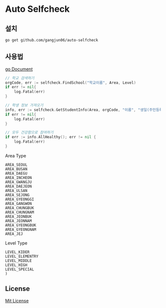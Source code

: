 # Auto Selfcheck

## 설치
```bash
go get github.com/gangjun06/auto-selfcheck
```

## 사용법

[go Document](https://pkg.go.dev/github.com/gangjun06/auto-selfcheck)

```go
// 학교 검색하기
orgCode, err := selfcheck.FindSchool("학교이름", Area, Level)
if err != nil{
    log.Fatal(err)
}

// 학생 정보 가져오기
info, err := selfcheck.GetStudentInfo(Area, orgCode, "이름", "생일(주민등록번호 앞자리)")
if err != nil{
    log.Fatal(err)
}

// 모두 건강함으로 참여하기
if err := info.AllHealthy(); err != nil {
    log.Fatal(err)
}

```

Area Type
```
AREA_SEOUL
AREA_BUSAN
AREA_DAEGU
AREA_INCHEON
AREA_GWANGJU
AREA_DAEJEON
AREA_ULSAN
AREA_SEJONG
AREA_GYEONGGI
AREA_GANGWON
AREA_CHUNGBUK
AREA_CHUNGNAM
AREA_JEONBUK
AREA_JEONNAM
AREA_GYEONGBUK
AREA_GYEONGNAM
AREA_JEJ
```

Level Type
```
LEVEL_KIDER
LEVEL_ELEMENTRY
LEVEL_MIDDLE
LEVEL_HIGH
LEVEL_SPECIAL
)
```

## License
[Mit License](https://github.com/gangjun06/auto-selfcheck/blob/master/LICENSE)